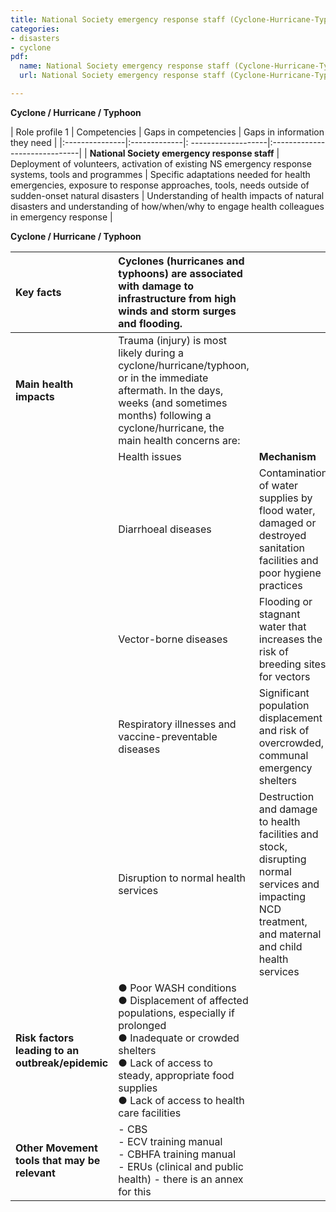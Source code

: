 ```yaml
---
title: National Society emergency response staff (Cyclone-Hurricane-Typhoon)
categories:
- disasters
- cyclone
pdf:
  name: National Society emergency response staff (Cyclone-Hurricane-Typhoon).pdf
  url: National Society emergency response staff (Cyclone-Hurricane-Typhoon).pdf

---
```

**Cyclone / Hurricane / Typhoon**

| Role profile 1 | Competencies | Gaps in competencies | Gaps in information they need |
|:---------------|:-------------|:  -------------------|:------------------------------|
| **National Society emergency response staff** | Deployment of volunteers, activation of existing NS emergency response systems, tools and programmes | Specific adaptations needed for health emergencies, exposure to response approaches, tools, needs outside of sudden-onset natural disasters | Understanding of health impacts of natural disasters and understanding of how/when/why to engage health colleagues in emergency response |


**Cyclone / Hurricane / Typhoon**

| Key facts | Cyclones (hurricanes and typhoons) are associated with damage to infrastructure from high winds and storm surges and flooding. |    &nbsp;   |
| :---------|:-----------|-----------|
| **Main health impacts**  | Trauma (injury) is most likely during a cyclone/hurricane/typhoon, or in the immediate aftermath. In the days, weeks (and sometimes months) following a cyclone/hurricane, the main health concerns are: | &nbsp;  |
| &nbsp; | Health issues | **Mechanism** |
| &nbsp; | Diarrhoeal diseases | Contamination of water supplies by flood water, damaged or destroyed sanitation facilities and poor hygiene practices |
| &nbsp; | Vector-borne diseases | Flooding or stagnant water that increases the risk of breeding sites for vectors |
| &nbsp; | Respiratory illnesses and vaccine-preventable diseases | Significant population displacement and risk of overcrowded, communal emergency shelters |
| &nbsp; | Disruption to normal health services | Destruction and damage to health facilities and stock, disrupting normal services and impacting NCD treatment, and maternal and child health services |
| **Risk factors leading to an outbreak/epidemic** | ● Poor WASH conditions<br>● Displacement of affected populations, especially if prolonged<br>● Inadequate or crowded shelters<br>● Lack of access to steady, appropriate food supplies<br>● Lack of access to health care facilities | |
| **Other Movement tools that may be relevant** | - CBS<br>- ECV training manual<br>- CBHFA training manual<br>- ERUs (clinical and public health) - there is an annex for this<br> | |